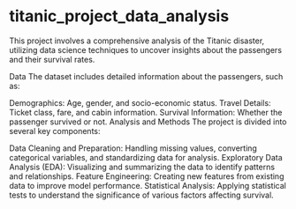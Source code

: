 # titanic_project_data_analysis
This project involves a comprehensive analysis of the Titanic disaster, utilizing data science techniques to uncover insights about the passengers and their survival rates.


Data
The dataset includes detailed information about the passengers, such as:

Demographics: Age, gender, and socio-economic status.
Travel Details: Ticket class, fare, and cabin information.
Survival Information: Whether the passenger survived or not.
Analysis and Methods
The project is divided into several key components:

Data Cleaning and Preparation: Handling missing values, converting categorical variables, and standardizing data for analysis.
Exploratory Data Analysis (EDA): Visualizing and summarizing the data to identify patterns and relationships.
Feature Engineering: Creating new features from existing data to improve model performance.
Statistical Analysis: Applying statistical tests to understand the significance of various factors affecting survival.
